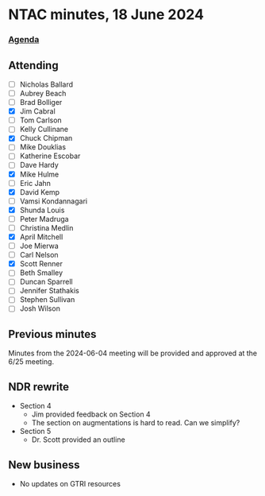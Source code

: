 # NTAC minutes, 18 June 2024

### [Agenda](2024-06-18-agenda.md)

## Attending

- [ ] Nicholas Ballard
- [ ] Aubrey Beach
- [ ] Brad Bolliger
- [x] Jim Cabral
- [ ] Tom Carlson
- [ ] Kelly Cullinane
- [x] Chuck Chipman
- [ ] Mike Douklias
- [ ] Katherine Escobar
- [ ] Dave Hardy
- [x] Mike Hulme
- [ ] Eric Jahn
- [x] David Kemp
- [ ] Vamsi Kondannagari
- [x] Shunda Louis
- [ ] Peter Madruga
- [ ] Christina Medlin
- [x] April Mitchell
- [ ] Joe Mierwa
- [ ] Carl Nelson
- [x] Scott Renner
- [ ] Beth Smalley
- [ ] Duncan Sparrell
- [ ] Jennifer Stathakis
- [ ] Stephen Sullivan
- [ ] Josh Wilson

## Previous minutes

Minutes from the 2024-06-04 meeting will be provided and approved at the 6/25 meeting.

## NDR rewrite

* Section 4
  * Jim provided feedback on Section 4
  * The section on augmentations is hard to read. Can we simplify?
* Section 5
  * Dr. Scott provided an outline

## New business

* No updates on GTRI resources
